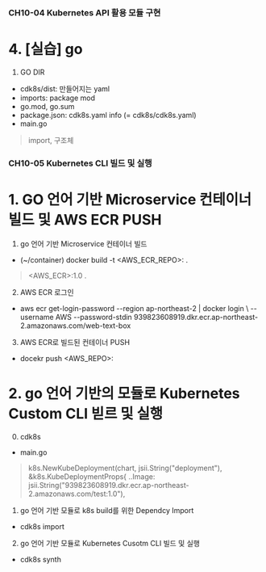 ### CH10-04 Kubernetes API 활용 모듈 구현
# 4. [실습] go
1. GO DIR
- cdk8s/dist: 만들어지는 yaml
- imports: package mod
- go.mod, go.sum
- package.json: cdk8s.yaml info (= cdk8s/cdk8s.yaml)
- main.go
>  import, 구조체

### CH10-05 Kubernetes CLI 빌드 및 실행
# 1. GO 언어 기반 Microservice 컨테이너 빌드 및 AWS ECR PUSH
1. go 언어 기반 Microservice 컨테이너 빌드 
- (~/container) docker build -t <AWS_ECR_REPO>:<TAG> .
> <AWS_ECR>:1.0 .
2. AWS ECR 로그인 
- aws ecr get-login-password --region ap-northeast-2 | docker login \ --username AWS --password-stdin 939823608919.dkr.ecr.ap-northeast-2.amazonaws.com/web-text-box
3. AWS ECR로 빌드된 컨테이너 PUSH
- docekr push <AWS_REPO>:<TAGH>
# 2. go 언어 기반의 모듈로 Kubernetes Custom CLI 빋르 및 실행
0. cdk8s
- main.go 
> k8s.NewKubeDeployment(chart, jsii.String("deployment"), &k8s.KubeDeploymentProps{
>   ..Image: jsii.String("939823608919.dkr.ecr.ap-northeast-2.amazonaws.com/test:1.0"),
1. go 언어 기반 모듈로 k8s build를 위한 Dependcy Import
- cdk8s import
2. go 언어 기반 모듈로 Kubernetes Cusotm CLI 빌드 및 실행
- cdk8s synth